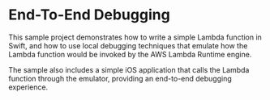 # End-To-End Debugging

This sample project demonstrates how to write a simple Lambda function in Swift,
and how to use local debugging techniques that emulate how the Lambda function
would be invoked by the AWS Lambda Runtime engine.

The sample also includes a simple iOS application that calls the Lambda function
through the emulator, providing an end-to-end debugging experience.
